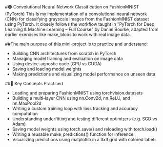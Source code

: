 #🟠 Convolutional Neural Network Classification on FashionMNIST (PyTorch)
This is my implementation of a convolutional neural network (CNN) for classifying grayscale images from the FashionMNIST dataset using PyTorch. It closely follows the workflow taught in "PyTorch for Deep Learning & Machine Learning – Full Course" by Daniel Bourke, adapted from earlier exercises like make_blobs to work with real image data.

##The main purpose of this mini-project is to practice and understand:

- Building CNN architectures from scratch in PyTorch
- Managing model training and evaluation on image data
- Using device-agnostic code (CPU vs CUDA)
- Saving and loading model weights
- Making predictions and visualizing model performance on unseen data

##🧠 Key Concepts Practiced

- Loading and preparing FashionMNIST using torchvision.datasets
- Building a multi-layer CNN using nn.Conv2d, nn.ReLU, and nn.MaxPool2d
- Writing a custom training loop with loss tracking and accuracy computation
- Understanding underfitting and testing different optimizers (e.g. SGD vs Adam)
- Saving model weights using torch.save() and reloading with torch.load()
- Writing a reusable make_predictions() function for inference
- Visualizing predictions using matplotlib in a 3x3 grid with colored labels

